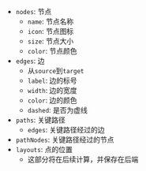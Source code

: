 - `nodes`: 节点
  - `name`: 节点名称
  - `icon`: 节点图标
  - `size`: 节点大小
  - `color`: 节点颜色
- `edges`: 边
  - 从`source`到`target`
  - `label`: 边的标号
  - `width`: 边的宽度
  - `color`: 边的颜色
  - `dashed`: 是否为虚线
- `paths`: 关键路径
  - `edges`: 关键路径经过的边
- `pathNodes`: 关键路径经过的节点
- `layouts`: 点的位置
  - 这部分将在后续计算，并保存在后端


